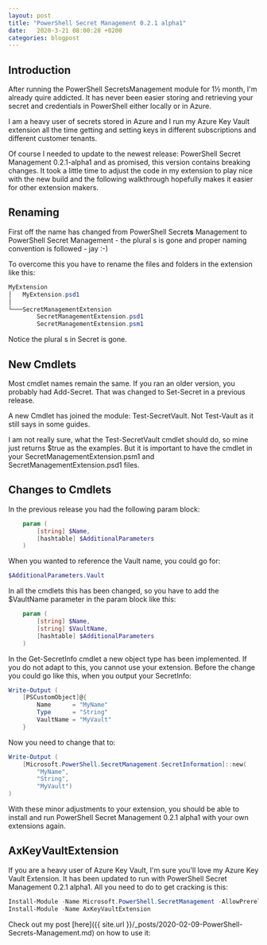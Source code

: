 ```yaml
---
layout: post
title: "PowerShell Secret Management 0.2.1 alpha1"
date:   2020-3-21 08:00:28 +0200
categories: blogpost
---
```


## Introduction

After running the PowerShell SecretsManagement module for 1½ month, I'm already quire addicted. It has never been easier storing and retrieving your secret and credentials in PowerShell either locally or in Azure.

I am a heavy user of secrets stored in Azure and I run my Azure Key Vault extension all the time getting and setting keys in different subscriptions and different customer tenants.

Of course I needed to update to the newest release: PowerShell Secret Management 0.2.1-alpha1 and as promised, this version contains breaking changes. It took a little time to adjust the code in my extension to play nice with the new build and the following walkthrough hopefully makes it easier for other extension makers.

## Renaming 
 First off the name has changed from PowerShell Secret**s** Management to PowerShell Secret Management - the plural s is gone and proper naming convention is followed - jay :-)

To overcome this you have to rename the files and folders in the extension like this:

```powershell
MyExtension
│   MyExtension.psd1
│
└───SecretManagementExtension
        SecretManagementExtension.psd1
        SecretManagementExtension.psm1
```
Notice the plural s in Secret is gone.

## New Cmdlets
Most cmdlet names remain the same. If you ran an older version, you probably had Add-Secret. That was changed to Set-Secret in a previous release.

A new Cmdlet has joined the module: Test-SecretVault. Not Test-Vault as it still says in some guides.

I am not really sure, what the Test-SecretVault cmdlet should do, so mine just returns $true as the examples. But it is important to have the cmdlet in your SecretManagementExtension.psm1 and SecretManagementExtension.psd1 files.

## Changes to Cmdlets
In the previous release you had the following param block:
```powershell
    param (
        [string] $Name,
        [hashtable] $AdditionalParameters
    )
```
When you wanted to reference the Vault name, you could go for:
```powershell
$AdditionalParameters.Vault
```

In all the cmdlets this has been changed, so you have to add the $VaultName parameter in the param block like this:
```powershell
    param (
        [string] $Name,
        [string] $VaultName,
        [hashtable] $AdditionalParameters
    )
```

In the Get-SecretInfo cmdlet a new object type has been implemented. If you do not adapt to this, you cannot use your extension. Before the change you could go like this, when you output your SecretInfo:

```powershell
Write-Output (
    [PSCustomObject]@{
        Name      = "MyName"
        Type      = "String"
        VaultName = "MyVault"
    }
```
Now you need to change that to:
```powershell
Write-Output (
    [Microsoft.PowerShell.SecretManagement.SecretInformation]::new(
        "MyName",
        "String",
        "MyVault")
)
```
With these minor adjustments to your extension, you should be able to install and run PowerShell Secret Management 0.2.1 alpha1 with your own extensions again.

## AxKeyVaultExtension
If you are a heavy user of Azure Key Vault, I'm sure you'll love my Azure Key Vault Extension. It has been updated to run with PowerShell Secret Management 0.2.1 alpha1. All you need to do to get cracking is this:

```powershell
Install-Module -Name Microsoft.PowerShell.SecretManagement -AllowPrerelease
Install-Module -Name AxKeyVaultExtension
```

Check out my post [here]({{ site.url }}/_posts/2020-02-09-PowerShell-Secrets-Management.md) on how to use it: